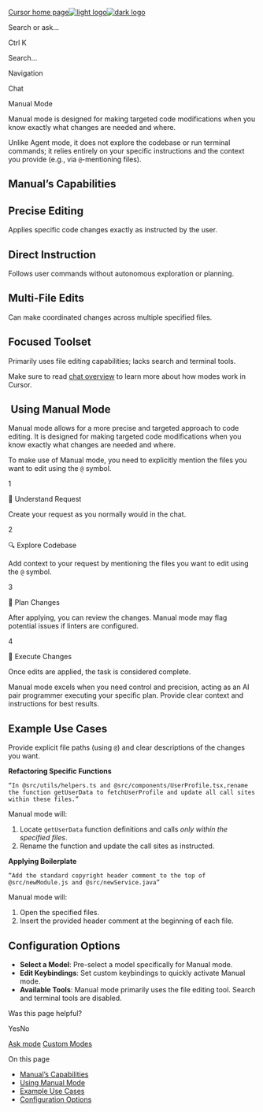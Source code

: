 [Cursor home page![light logo](https://mintlify.s3.us-west-1.amazonaws.com/cursor/images/logo/app-logo.svg)![dark logo](https://mintlify.s3.us-west-1.amazonaws.com/cursor/images/logo/app-logo.svg)](https://docs.cursor.com/)

Search or ask...

Ctrl K

Search...

Navigation

Chat

Manual Mode

Manual mode is designed for making targeted code modifications when you know exactly what changes are needed and where.

Unlike Agent mode, it does not explore the codebase or run terminal commands; it relies entirely on your specific instructions and the context you provide (e.g., via `@`-mentioning files).

## [​](https://docs.cursor.com/chat/manual\#manual%E2%80%99s-capabilities)  Manual’s Capabilities

## Precise Editing

Applies specific code changes exactly as instructed by the user.

## Direct Instruction

Follows user commands without autonomous exploration or planning.

## Multi-File Edits

Can make coordinated changes across multiple specified files.

## Focused Toolset

Primarily uses file editing capabilities; lacks search and terminal tools.

Make sure to read [chat overview](https://docs.cursor.com/chat/overview) to learn more about how modes work in Cursor.

## [​](https://docs.cursor.com/chat/manual\#using-manual-mode)  Using Manual Mode

Manual mode allows for a more precise and targeted approach to code editing. It is designed for making targeted code modifications when you know exactly what changes are needed and where.

To make use of Manual mode, you need to explicitly mention the files you want to edit using the `@` symbol.

1

🧠 Understand Request

Create your request as you normally would in the chat.

2

🔍 Explore Codebase

Add context to your request by mentioning the files you want to edit using the `@` symbol.

3

📝 Plan Changes

After applying, you can review the changes. Manual mode may flag potential issues if linters are configured.

4

🔧 Execute Changes

Once edits are applied, the task is considered complete.

Manual mode excels when you need control and precision, acting as an AI pair programmer executing your specific plan. Provide clear context and instructions for best results.

## [​](https://docs.cursor.com/chat/manual\#example-use-cases)  Example Use Cases

Provide explicit file paths (using `@`) and clear descriptions of the changes you want.

**Refactoring Specific Functions**

`“In @src/utils/helpers.ts and @src/components/UserProfile.tsx,rename the function getUserData to fetchUserProfile and update all call sites within these files.”`

Manual mode will:

1. Locate `getUserData` function definitions and calls _only within the specified files_.
2. Rename the function and update the call sites as instructed.

**Applying Boilerplate**

`“Add the standard copyright header comment to the top of @src/newModule.js and @src/newService.java”`

Manual mode will:

1. Open the specified files.
2. Insert the provided header comment at the beginning of each file.

## [​](https://docs.cursor.com/chat/manual\#configuration-options)  Configuration Options

- **Select a Model**: Pre-select a model specifically for Manual mode.
- **Edit Keybindings**: Set custom keybindings to quickly activate Manual mode.
- **Available Tools**: Manual mode primarily uses the file editing tool. Search and terminal tools are disabled.

Was this page helpful?

YesNo

[Ask mode](https://docs.cursor.com/chat/ask) [Custom Modes](https://docs.cursor.com/chat/custom-modes)

On this page

- [Manual’s Capabilities](https://docs.cursor.com/chat/manual#manual%E2%80%99s-capabilities)
- [Using Manual Mode](https://docs.cursor.com/chat/manual#using-manual-mode)
- [Example Use Cases](https://docs.cursor.com/chat/manual#example-use-cases)
- [Configuration Options](https://docs.cursor.com/chat/manual#configuration-options)